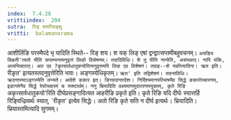 ```yaml
---
index:  7.4.28
vrittiindex:  204
sutra:  रिङ् शयग्लिङ्क्षु
vritti:  balamanorama 
---
```


आशीर्लिङि परस्मैपदे भृ यादिति स्थिते-- रिङ् शय। श यक् लिङ् एषां द्वन्द्वात्सप्तमीबहुवचनम्। `अयङ्यि क्ङिती'त्यतो यीति सप्तम्यन्तमनुवृत्तं लिङो विसेषणम्। तदादिविधिः। शे तु यीति नान्वेति, असंभवात्। नापि यकि, अव्यभिचारात्। अत एव ?कृत्सार्वधातुकयोरित्यनुवृत्तमपि लिङ एव विशेषणं। तदाह--शे यकीत्यादिना। ऋत इति। `रीङृत' इत्यतस्तदनुवृत्तेरिति भावः। अङ्गस्येधिकृतम्। `ऋत' इति तद्विशेषणं। तदन्तविधिः। ऋदन्तस्याऽङ्गस्येति लभ्यते। आदेशे ङकार इत्। ङित्त्वादन्तादेशः। निर्दिश्यमानपरिभाषयैव सिद्धे ङकारोच्चारणम्, इङागमेनैव सिद्धे रेफोच्चारमं च स्पष्टार्थम्। ननु भ्रियादिति वक्ष्यमाणमुदाररणमयुक्तम्, कृते रिङि `अकृत्सार्वधातुकयो'रिति दीर्घप्रसङ्गादित्यत आहरीङि प्रकृते इति। कृते रिङि यदि दीर्घः स्यात्तर्हि रिङ्विधिव्र्यर्थः स्यात्, `रीङृत' इत्येव सिद्धेः। अतो रिङि कृते सति न दीर्घ इत्यर्थः। भ्रियादिति। भ्रियास्तमित्यादि सुगमम्।

